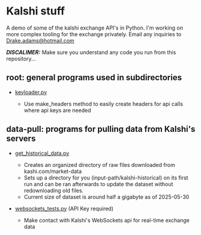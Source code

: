 # Kalshi stuff
A demo of some of the kalshi exchange API's in Python. I'm working on more complex tooling for the exchange privately. Email any inquiries to Drake.adams@hotmail.com

***DISCALIMER:*** Make sure you understand any code you run from this repository...

## root: general programs used in subdirectories
 - <ins>keyloader.py</ins>
 
   + Use make_headers method to easily create headers for api calls where api keys are needed

## data-pull: programs for pulling data from Kalshi's servers

 - <ins>get_historical_data.py</ins>
 
   + Creates an organized directory of raw files downloaded from kashi.com/market-data
   + Sets up a directory for you (input-path/kalshi-historical) on its first run and can be ran afterwards to update the dataset without redownloading old files.
   + Current size of dataset is around half a gigabyte as of 2025-05-30

 - <ins>websockets_tests.py</ins> (API Key required)

   + Make contact with Kalshi's WebSockets api for real-time exchange data
